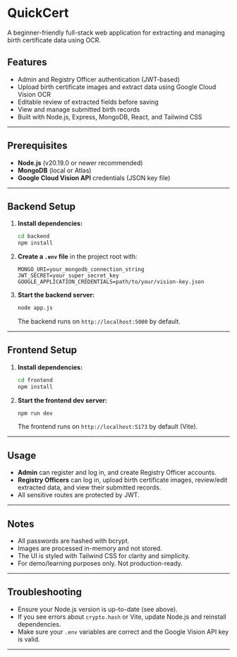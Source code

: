# QuickCert

A beginner-friendly full-stack web application for extracting and managing birth certificate data using OCR.

## Features
- Admin and Registry Officer authentication (JWT-based)
- Upload birth certificate images and extract data using Google Cloud Vision OCR
- Editable review of extracted fields before saving
- View and manage submitted birth records
- Built with Node.js, Express, MongoDB, React, and Tailwind CSS

---

## Prerequisites
- **Node.js** (v20.19.0 or newer recommended)
- **MongoDB** (local or Atlas)
- **Google Cloud Vision API** credentials (JSON key file)

---

## Backend Setup
1. **Install dependencies:**
   ```bash
   cd backend
   npm install
   ```
2. **Create a `.env` file** in the project root with:
   ```env
   MONGO_URI=your_mongodb_connection_string
   JWT_SECRET=your_super_secret_key
   GOOGLE_APPLICATION_CREDENTIALS=path/to/your/vision-key.json
   ```
3. **Start the backend server:**
   ```bash
   node app.js
   ```
   The backend runs on `http://localhost:5000` by default.

---

## Frontend Setup
1. **Install dependencies:**
   ```bash
   cd frontend
   npm install
   ```
2. **Start the frontend dev server:**
   ```bash
   npm run dev
   ```
   The frontend runs on `http://localhost:5173` by default (Vite).

---

## Usage
- **Admin** can register and log in, and create Registry Officer accounts.
- **Registry Officers** can log in, upload birth certificate images, review/edit extracted data, and view their submitted records.
- All sensitive routes are protected by JWT.

---

## Notes
- All passwords are hashed with bcrypt.
- Images are processed in-memory and not stored.
- The UI is styled with Tailwind CSS for clarity and simplicity.
- For demo/learning purposes only. Not production-ready.

---

## Troubleshooting
- Ensure your Node.js version is up-to-date (see above).
- If you see errors about `crypto.hash` or Vite, update Node.js and reinstall dependencies.
- Make sure your `.env` variables are correct and the Google Vision API key is valid.

---
